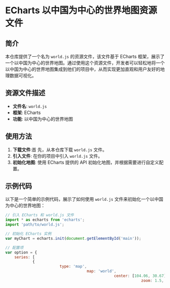 # ECharts 以中国为中心的世界地图资源文件

## 简介

本仓库提供了一个名为 `world.js` 的资源文件，该文件基于 ECharts 框架，展示了一个以中国为中心的世界地图。通过使用这个资源文件，开发者可以轻松地将一个以中国为中心的世界地图集成到他们的项目中，从而实现更加直观和用户友好的地理数据可视化。

## 资源文件描述

- **文件名**: `world.js`
- **框架**: ECharts
- **功能**: 以中国为中心的世界地图

## 使用方法

1. **下载文件**:首 先，从本仓库下载 `world.js` 文件。
2. **引入文件**: 在你的项目中引入 `world.js` 文件。
3. **初始化地图**: 使用 ECharts 提供的 API 初始化地图，并根据需要进行自定义配置。

## 示例代码

以下是一个简单的示例代码，展示了如何使用 `world.js` 文件来初始化一个以中国为中心的世界地图：

```javascript
// 引入 ECharts 和 world.js 文件
import * as echarts from 'echarts';
import 'path/to/world.js';

// 初始化 ECharts 实例
var myChart = echarts.init(document.getElementById('main'));

// 配置项
var option = {
    series: [
            {
                        type: 'map',
                                    map: 'world',
                                                center: [104.06, 30.67], // 以中国为中心
                                                            zoom: 1.5,
                                                                        roam: true
                                                                                }
                                                                                    ]
                                                                                    };

                                                                                    // 设置配置项并渲染地图
                                                                                    myChart.setOption(option);
                                                                                    ```

                                                                                    ## 注意事项

                                                                                    - 确保你已经正确安装了 eCharts 框架。
                                                                                    - 根据你的项目需求，可以进一步自定义地图的样式和交互功能。

                                                                                    ## 贡献

                                                                                    如果你有任何改进建议或发现了任何问题，欢迎提交 Issue 或 Pull Request。我们非常欢迎社区的贡献！

                                                                                    ## 许可证

                                                                                    本资源文件遵循 MIT 许可证。详细信息请参阅 `LICENSE` 文件。

                                                                                    ## 下载链接
                                                                                    [ECharts以中国为中心的世界地图资源文件](https://pan.quark.cn/s/b960ab95f3f3) 

                                                                                    (备用: [备用下载](https://pan.baidu.com/s/1sG9NORceqfd5E4IhLILDLA?pwd=1223))

                                                                                    ## 说明

                                                                                    该仓库仅用于学习交流，请勿用于商业用途。
